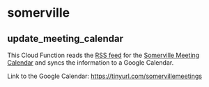 # somerville

## update_meeting_calendar

This Cloud Function reads the [RSS feed](https://somervillecityma.iqm2.com/Services/RSS.aspx?Feed=Calendar) for the [Somerville Meeting Calendar](https://somervillecityma.iqm2.com/Citizens/calendar.aspx?View=List) and syncs the information to a Google Calendar.

Link to the Google Calendar:
https://tinyurl.com/somervillemeetings